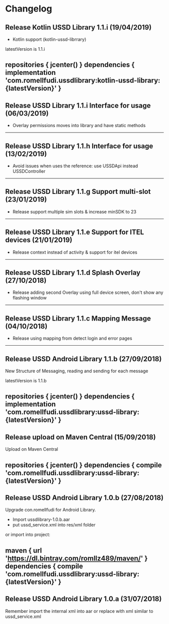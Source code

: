 # Changelog

## Release Kotlin USSD Library 1.1.i (19/04/2019)
- Kotlin support (kotlin-ussd-librrary)

latestVersion is 1.1.i

repositories {
    jcenter()
}
dependencies {
    implementation 'com.romellfudi.ussdlibrary:kotlin-ussd-library:{latestVersion}'
}
---

## Release USSD Library 1.1.i Interface for usage (06/03/2019)
- Overlay permissions moves into library and have static methods
---

## Release USSD Library 1.1.h Interface for usage (13/02/2019)
- Avoid issues when uses the reference: use USSDApi instead USSDController
---

## Release USSD Library 1.1.g Support multi-slot (23/01/2019)
- Release support multiple sim slots & increase minSDK to 23
---

## Release USSD Library 1.1.e Support for ITEL devices (21/01/2019)
- Release context instead of activity & support for itel devices
---

## Release USSD Library 1.1.d Splash Overlay (27/10/2018)
- Release adding second Overlay using full device screen, don't show any flashing window
---

## Release USSD Library 1.1.c Mapping Message (04/10/2018)
- Release using mapping from detect login and error pages
---

## Release USSD Android Library 1.1.b (27/09/2018)
New Structure of Messaging, reading and sending for each message

latestVersion is 1.1.b

repositories {
    jcenter()
}
dependencies {
    implementation 'com.romellfudi.ussdlibrary:ussd-library:{latestVersion}'
}
---

## Release upload on Maven Central (15/09/2018)
Upload on Maven Central

repositories {
    jcenter()
}
dependencies {
    compile 'com.romellfudi.ussdlibrary:ussd-library:{latestVersion}'
}
---

## Release USSD Android Library 1.0.b (27/08/2018)
Upgrade con.romellfudi for Android Library.

- Import ussdlibrary-1.0.b.aar
- put ussd_service.xml into res/xml folder

or import into project:

maven {
        url 'https://dl.bintray.com/romllz489/maven/'
}
dependencies {
    compile 'com.romellfudi.ussdlibrary:ussd-library:{latestVersion}'
}
---

## Release USSD Android Library 1.0.a (31/07/2018)
Remember import the internal xml into aar or replace with xml similar to ussd_service.xml